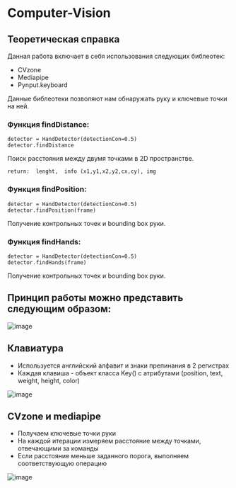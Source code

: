 # Computer-Vision
## Теоретическая справка
Данная работа включает в себя использования следующих библеотек:
* CVzone
* Mediapipe
* Pynput.keyboard


Данные библеотеки позволяют нам обнаружать руку и ключевые точки на ней.
### Функция findDistance:
```
detector = HandDetector(detectionCon=0.5)
detector.findDistance
```
Поиск расстояния между двумя точками в 2D пространстве.
```
return:  lenght,  info (x1,y1,x2,y2,cx,cy), img
```
### Функция findPosition:
```
detector = HandDetector(detectionCon=0.5)
detector.findPosition(frame)
```
Получение контрольных точек и bounding box руки.

### Функция findHands:
```
detector = HandDetector(detectionCon=0.5)
detector.findHands(frame)
```
Получение контрольных точек и bounding box руки.
## Принцип работы можно представить следующим образом:
![image](https://user-images.githubusercontent.com/82668230/209147364-30d46a8e-c444-444c-9c89-b8aab8ab2fe2.png)
## Клавиатура
* Используется английский алфавит и знаки препинания в 2 регистрах
* Каждая клавиша - объект класса Key() с атрибутами (position,  text, weight, height, color)

![image](https://user-images.githubusercontent.com/82668230/209149086-70ae26b8-16a8-4877-8583-0524eae77a5f.png)


## CVzone и mediapipe
* Получаем ключевые точки руки
* На каждой итерации измеряем расстояние между точками, отвечающими за команды
* Если расстояние меньше заданного порога, выполняем соответствующую операцию

![image](https://user-images.githubusercontent.com/82668230/209149159-06b5fac6-c1f1-4502-a04b-dc3b96a103d4.png)



